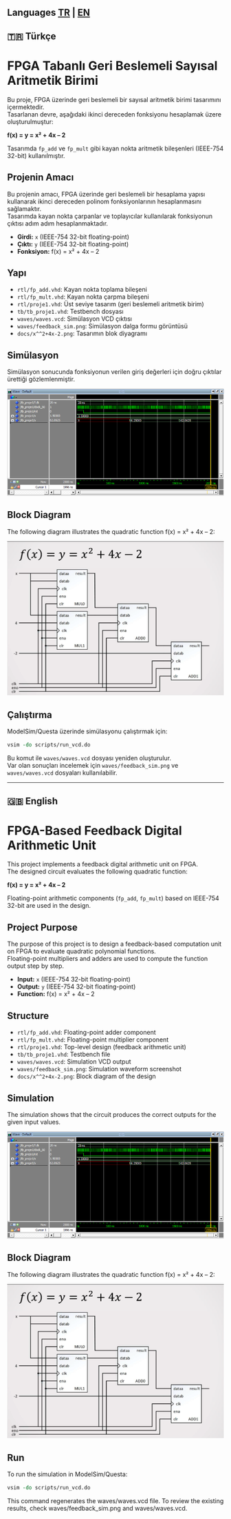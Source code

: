 ## Languages [TR](#-türkçe) | [EN](#-english)

 ## 🇹🇷 Türkçe

# FPGA Tabanlı Geri Beslemeli Sayısal Aritmetik Birimi

Bu proje, FPGA üzerinde geri beslemeli bir sayısal aritmetik birimi tasarımını içermektedir.  
Tasarlanan devre, aşağıdaki ikinci dereceden fonksiyonu hesaplamak üzere oluşturulmuştur:

**f(x) = y = x² + 4x – 2**

Tasarımda `fp_add` ve `fp_mult` gibi kayan nokta aritmetik bileşenleri (IEEE-754 32-bit) kullanılmıştır.

## Projenin Amacı
Bu projenin amacı, FPGA üzerinde geri beslemeli bir hesaplama yapısı kullanarak
ikinci dereceden polinom fonksiyonlarının hesaplanmasını sağlamaktır.  
Tasarımda kayan nokta çarpanlar ve toplayıcılar kullanılarak fonksiyonun çıktısı
adım adım hesaplanmaktadır.

- **Girdi:** `x` (IEEE-754 32-bit floating-point)  
- **Çıktı:** `y` (IEEE-754 32-bit floating-point)  
- **Fonksiyon:** f(x) = x² + 4x – 2  

## Yapı
- `rtl/fp_add.vhd`: Kayan nokta toplama bileşeni  
- `rtl/fp_mult.vhd`: Kayan nokta çarpma bileşeni  
- `rtl/proje1.vhd`: Üst seviye tasarım (geri beslemeli aritmetik birim)  
- `tb/tb_proje1.vhd`: Testbench dosyası  
- `waves/waves.vcd`: Simülasyon VCD çıktısı  
- `waves/feedback_sim.png`: Simülasyon dalga formu görüntüsü  
- `docs/x^^2+4x-2.png`: Tasarımın blok diyagramı  

## Simülasyon
Simülasyon sonucunda fonksiyonun verilen giriş değerleri için doğru çıktılar ürettiği gözlemlenmiştir.

![Feedback simulation](waves/feedback_sim.png)

## Block Diagram

The following diagram illustrates the quadratic function f(x) = x² + 4x – 2:

![Block diagram](docs/x^^2+4x-2.png)

## Çalıştırma
ModelSim/Questa üzerinde simülasyonu çalıştırmak için:  
```tcl
vsim -do scripts/run_vcd.do
```

Bu komut ile `waves/waves.vcd` dosyası yeniden oluşturulur.  
Var olan sonuçları incelemek için `waves/feedback_sim.png` ve `waves/waves.vcd` dosyaları kullanılabilir.

-------------------------------------------------------------------------------------------------------------------
 ## 🇬🇧 English

# FPGA-Based Feedback Digital Arithmetic Unit

This project implements a feedback digital arithmetic unit on FPGA.  
The designed circuit evaluates the following quadratic function:

**f(x) = y = x² + 4x – 2**

Floating-point arithmetic components (`fp_add`, `fp_mult`) based on IEEE-754 32-bit are used in the design.

## Project Purpose
The purpose of this project is to design a feedback-based computation unit on FPGA
to evaluate quadratic polynomial functions.  
Floating-point multipliers and adders are used to compute the function output step by step.

- **Input:** `x` (IEEE-754 32-bit floating-point)  
- **Output:** `y` (IEEE-754 32-bit floating-point)  
- **Function:** f(x) = x² + 4x – 2  

## Structure
- `rtl/fp_add.vhd`: Floating-point adder component  
- `rtl/fp_mult.vhd`: Floating-point multiplier component  
- `rtl/proje1.vhd`: Top-level design (feedback arithmetic unit)  
- `tb/tb_proje1.vhd`: Testbench file  
- `waves/waves.vcd`: Simulation VCD output  
- `waves/feedback_sim.png`: Simulation waveform screenshot  
- `docs/x^^2+4x-2.png`: Block diagram of the design  

## Simulation
The simulation shows that the circuit produces the correct outputs for the given input values.

![Feedback simulation](waves/feedback_sim.png)

## Block Diagram

The following diagram illustrates the quadratic function f(x) = x² + 4x – 2:

![Block diagram](docs/x^^2+4x-2.png)

## Run
To run the simulation in ModelSim/Questa:  
```tcl
vsim -do scripts/run_vcd.do
```

This command regenerates the waves/waves.vcd file.
To review the existing results, check waves/feedback_sim.png and waves/waves.vcd.
